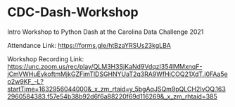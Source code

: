 # CDC-Dash-Workshop
Intro Workshop to Python Dash at the Carolina Data Challenge 2021

Attendance Link: https://forms.gle/htBzaYRSUs23kgLBA

Workshop Recording Link: https://unc.zoom.us/rec/play/QLM3H3SjKaNd9VdqzI354lMMxnqF-jCmVWHuEykoftmMjkGZFimTlDSGHNYUaT2q3RA9WfHiCOQ21XdT.i0FAa5eo2w9KF_-L?startTime=1632956044000&_x_zm_rtaid=y_5bgAqJSQm9pQLCH2IvOQ.1632960584383.f57e54b38b92d6f6a88220f69d116269&_x_zm_rhtaid=385
